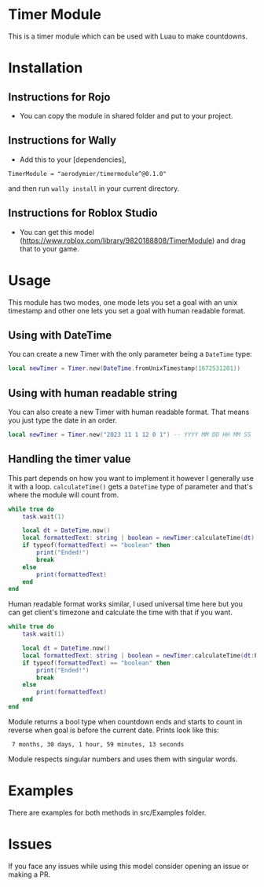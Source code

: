 # Timer Module
This is a timer module which can be used with Luau to make countdowns.

# Installation
## Instructions for Rojo
- You can copy the module in shared folder and put to your project.

## Instructions for Wally
- Add this to your [dependencies],

```
TimerModule = "aerodymier/timermodule^@0.1.0"
```

and then run ``wally install`` in your current directory.

## Instructions for Roblox Studio
- You can get this model (https://www.roblox.com/library/9820188808/TimerModule) and drag that to your game.

# Usage
This module has two modes, one mode lets you set a goal with an unix timestamp and other one lets you set a goal with human readable format.

## Using with DateTime
You can create a new Timer with the only parameter being a ``DateTime`` type:

```lua
local newTimer = Timer.new(DateTime.fromUnixTimestamp(1672531201))
```

## Using with human readable string
You can also create a new Timer with human readable format. That means you just type the date in an order.

```lua
local newTimer = Timer.new("2023 11 1 12 0 1") -- YYYY MM DD HH MM SS
```

## Handling the timer value
This part depends on how you want to implement it however I generally use it with a loop. ``calculateTime()`` gets a ``DateTime`` type of parameter and that's where the module will count from.

```lua
while true do
	task.wait(1)

	local dt = DateTime.now()
	local formattedText: string | boolean = newTimer:calculateTime(dt)
	if typeof(formattedText) == "boolean" then
		print("Ended!")
		break
	else
		print(formattedText)
	end
end
```

Human readable format works similar, I used universal time here but you can get client's timezone and calculate the time with that if you want.

```lua
while true do
	task.wait(1)

	local dt = DateTime.now()
	local formattedText: string | boolean = newTimer:calculateTime(dt:FormatUniversalTime("YYYY MM DD HH mm ss", "en-us"))
	if typeof(formattedText) == "boolean" then
		print("Ended!")
		break
	else
		print(formattedText)
	end
end
```

Module returns a bool type when countdown ends and starts to count in reverse when goal is before the current date.
Prints look like this:

```
 7 months, 30 days, 1 hour, 59 minutes, 13 seconds
```

Module respects singular numbers and uses them with singular words.

# Examples
There are examples for both methods in src/Examples folder.

# Issues
If you face any issues while using this model consider opening an issue or making a PR.